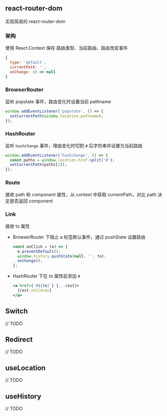 ## react-router-dom

实现简易的 react-router-dom

### 架构

使用 React.Context 保存 路由类型、当前路由、路由改变事件

```javascript
{
  type: 'default',
  currentPath: '',
  onChange: () => null
}
```

### BrowserRouter

监听 popstate 事件，路由变化时设置当前 pathname

```javascript
window.addEventListener('popstate', () => {
  setCurrentPath(window.location.pathname);
});
```

### HashRouter

监听 `hashchange` 事件，理由变化时切割 `#` 后字符串并设置为当前路由

```javascript
window.addEventListener('hashchange', () => {
  const paths = window.location.href.split('#');
  setCurrentPath(paths[1]);
});
```

### Route

接收 path 和 component 属性，从 context 中获取 currentPath，对比 path 决定是否返回 component

### Link

接收 to 属性

- BrowserRouter 下阻止 a 标签默认事件，通过 pushState 设置路由
  ```javascript
  const onClick = (e) => {
    e.preventDefault();
    window.history.pushState(null, '', to);
    onChange();
  };
  ```
- HashRouter 下在 to 属性前添加 `#`
  ```jsx
  <a href={`#${to}`} {...rest}>
    {rest.children}
  </a>
  ```

## Switch

// TODO

## Redirect

// TODO

## useLocation

// TODO

## useHistory

// TODO
